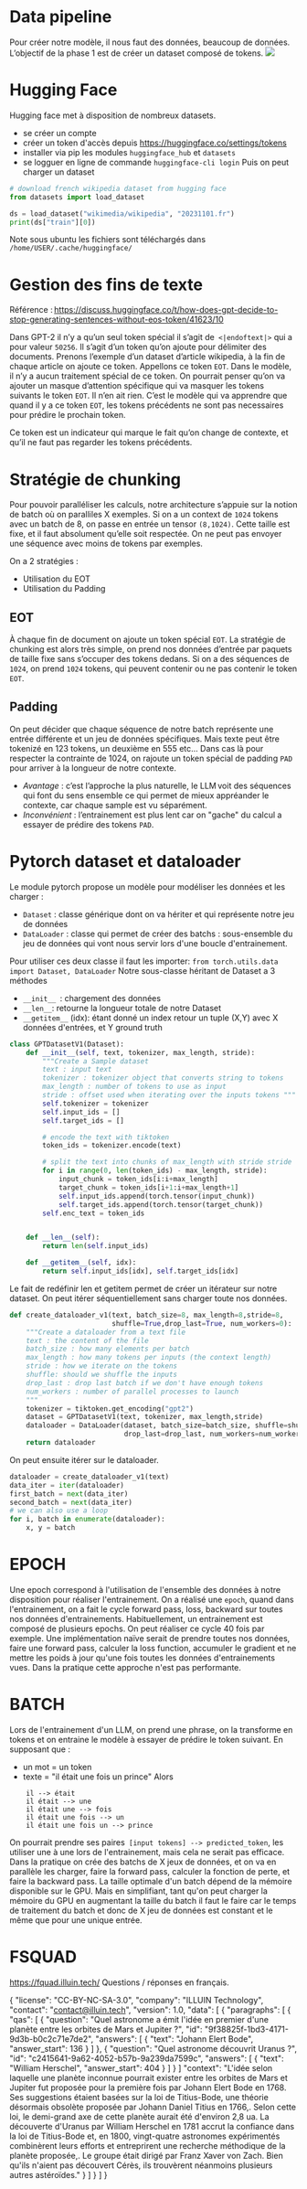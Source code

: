 # Data pipeline
Pour créer notre modèle, il nous faut des données, beaucoup de données.
L’objectif de la phase 1 est de créer un dataset composé de tokens.
[![](images/data-pipeline.png)](images/data-pipeline.png)

# Hugging Face
Hugging face met à disposition de nombreux datasets.
- se créer un compte
- créer un token d'accès depuis https://huggingface.co/settings/tokens
- installer via pip les modules `huggingface_hub` et `datasets`
- se logguer en ligne de commande `huggingface-cli login`
Puis on peut charger un dataset 
```python
# download french wikipedia dataset from hugging face
from datasets import load_dataset

ds = load_dataset("wikimedia/wikipedia", "20231101.fr")
print(ds["train"][0])
```
Note sous ubuntu les fichiers sont téléchargés dans `/home/USER/.cache/huggingface/`


# Gestion des fins de texte
Référence : https://discuss.huggingface.co/t/how-does-gpt-decide-to-stop-generating-sentences-without-eos-token/41623/10

Dans GPT-2 il n’y a qu’un seul token spécial il s’agit de` <|endoftext|>` qui a pour valeur `50256`.
Il s’agit d’un token qu’on ajoute pour délimiter des documents. Prenons l’exemple d’un dataset d’article wikipedia, à la fin de chaque article on ajoute ce token. Appellons ce token `EOT`.
Dans le modèle, il n’y a aucun traitement spécial de ce token. On pourrait penser qu’on va ajouter un masque d’attention spécifique qui va masquer les tokens suivants le token `EOT`. Il n’en ait rien. C’est le modèle qui va apprendre que quand il y a ce token `EOT`, les tokens précédents ne sont pas necessaires pour prédire le prochain token.

Ce token est un indicateur qui marque le fait qu’on change de contexte, et qu’il ne faut pas regarder les tokens précédents.

# Stratégie de chunking 
Pour pouvoir paralléliser les calculs, notre architecture s’appuie sur la notion de batch où on paralliles X exemples. Si on a un context de `1024` tokens avec un batch de 8, on passe en entrée un tensor `(8,1024)`. Cette taille est fixe, et il faut absolument qu’elle soit respectée. On ne peut pas envoyer une séquence avec moins de tokens par exemples.

On a 2 stratégies :
- Utilisation du EOT 
- Utilisation du Padding

## EOT
À chaque fin de document on ajoute un token spécial `EOT`. La stratégie de chunking est alors très simple, on prend nos données d’entrée par paquets de taille fixe sans s’occuper des tokens dedans. Si on a des séquences de `1024`, on prend `1024` tokens, qui peuvent contenir ou ne pas contenir le token `EOT`.

## Padding
On peut décider que chaque séquence de notre batch représente une entrée différente et un jeu de données spécifiques. 
Mais texte peut être tokenizé en 123 tokens, un deuxième en 555 etc...
Dans cas là pour respecter la contrainte de 1024, on rajoute un token spécial de padding `PAD` pour arriver à la longueur de notre contexte.
- *Avantage* : c’est l’approche la plus naturelle, le LLM voit des séquences qui font du sens ensemble ce qui permet de mieux appréander le contexte, car chaque sample est vu séparément.
- *Inconvénient* : l’entrainement est plus lent car on "gache" du calcul a essayer de prédire des tokens `PAD`.

# Pytorch dataset et dataloader
Le module pytorch propose un modèle pour modéliser les données et les charger :
- `Dataset` : classe générique dont on va hériter et qui représente notre jeu de données
- `DataLoader` : classe qui permet de créer des batchs : sous-ensemble du jeu de données qui vont nous servir lors d'une boucle d'entrainement.

Pour utiliser ces deux classe il faut les importer: `from torch.utils.data import Dataset, DataLoader`
Notre sous-classe héritant de Dataset a 3 méthodes
- `__init__ `: chargement des données
- ` __len__ `: retourne la longueur totale de notre Dataset
- `__getitem__` (idx): étant donné un index retour un tuple (X,Y) avec X données d'entrées, et Y ground truth

```python
class GPTDatasetV1(Dataset):
    def __init__(self, text, tokenizer, max_length, stride):
        """Create a Sample dataset
        text : input text
        tokenizer : tokenizer object that converts string to tokens
        max_length : number of tokens to use as input
        stride : offset used when iterating over the inputs tokens """
        self.tokenizer = tokenizer
        self.input_ids = []
        self.target_ids = []

        # encode the text with tiktoken
        token_ids = tokenizer.encode(text)

        # split the text into chunks of max_length with stride stride
        for i in range(0, len(token_ids) - max_length, stride):
            input_chunk = token_ids[i:i+max_length]
            target_chunk = token_ids[i+1:i+max_length+1]
            self.input_ids.append(torch.tensor(input_chunk))
            self.target_ids.append(torch.tensor(target_chunk))
        self.enc_text = token_ids


    def __len__(self):
        return len(self.input_ids)

    def __getitem__(self, idx):
        return self.input_ids[idx], self.target_ids[idx]
```

Le fait de redéfinir len et getitem permet de créer un itérateur sur notre dataset. On peut itérer séquentiellement sans charger toute nos données.
```python
def create_dataloader_v1(text, batch_size=8, max_length=8,stride=8, 
                         shuffle=True,drop_last=True, num_workers=0):
    """Create a dataloader from a text file
    text : the content of the file
    batch_size : how many elements per batch
    max_length : how many tokens per inputs (the context length)
    stride : how we iterate on the tokens
    shuffle: should we shuffle the inputs
    drop_last : drop last batch if we don't have enough tokens
    num_workers : number of parallel processes to launch
    """
    tokenizer = tiktoken.get_encoding("gpt2")
    dataset = GPTDatasetV1(text, tokenizer, max_length,stride)
    dataloader = DataLoader(dataset, batch_size=batch_size, shuffle=shuffle,
                            drop_last=drop_last, num_workers=num_workers)
    return dataloader
```

On peut ensuite itérer sur le dataloader.
```python
dataloader = create_dataloader_v1(text)
data_iter = iter(dataloader)
first_batch = next(data_iter)
second_batch = next(data_iter)
# we can also use a loop
for i, batch in enumerate(dataloader):
    x, y = batch
```

# EPOCH
Une epoch correspond à l'utilisation de l'ensemble des données à notre disposition pour réaliser l'entrainement.
On a réalisé une `epoch`, quand dans l'entrainement, on a fait le cycle forward pass, loss, backward sur toutes nos données d'entrainements.
Habituellement, un entrainement est composé de plusieurs epochs. On peut réaliser ce cycle 40 fois par exemple. 
Une implémentation naïve serait de prendre toutes nos données, faire une forward pass, calculer la loss function, accumuler le gradient et ne mettre les poids à jour qu'une fois toutes les données d'entrainements vues.
Dans la pratique cette approche n'est pas performante.

# BATCH
Lors de l'entrainement d'un LLM, on prend une phrase, on la transforme en tokens et on entraine le modèle à essayer de prédire le token suivant.
En supposant que :
  - un mot = un token
  - texte = "il était une fois un prince"
Alors 
```
    il --> était
    il était --> une
    il était une --> fois
    il était une fois --> un
    il était une fois un --> prince
```
On pourrait prendre ses paires` [input tokens] --> predicted_token`, les utiliser une à une lors de l'entrainement, mais cela ne serait pas efficace.
Dans la pratique on crée des batchs de X jeux de données, et on va en parallèle les charger, faire la forward pass, calculer la fonction de perte, et faire la backward pass.
La taille optimale d'un batch dépend de la mémoire disponible sur le GPU. Mais en simplifiant, tant qu'on peut charger la mémoire du GPU en augmentant la taille du batch il faut le faire car le temps de traitement du batch et donc de X jeu de données est constant et le même que pour une unique entrée.
 

# FSQUAD

https://fquad.illuin.tech/
Questions / réponses en français.

{
    "license": "CC-BY-NC-SA-3.0",
    "company": "ILLUIN Technology",
    "contact": "contact@illuin.tech",
    "version": 1.0,
    "data": [
        {
            "paragraphs": [
                {
                    "qas": [
                        {
                            "question": "Quel astronome a émit l'idée en premier d'une planète entre les orbites de Mars et Jupiter ?",
                            "id": "9f38825f-1bd3-4171-9d3b-b0c2c71e7de2",
                            "answers": [
                                {
                                    "text": "Johann Elert Bode",
                                    "answer_start": 136
                                }
                            ]
                        },
                        {
                            "question": "Quel astronome découvrit Uranus ?",
                            "id": "c2415641-9a62-4052-b57b-9a239da7599c",
                            "answers": [
                                {
                                    "text": "William Herschel",
                                    "answer_start": 404
                                }
                            ]
                        }
                    ]
                    "context": "L'idée selon laquelle une planète inconnue pourrait exister entre les orbites de Mars et Jupiter fut proposée pour la première fois par Johann Elert Bode en 1768. Ses suggestions étaient basées sur la loi de Titius-Bode, une théorie désormais obsolète proposée par Johann Daniel Titius en 1766,. Selon cette loi, le demi-grand axe de cette planète aurait été d'environ 2,8 ua. La découverte d'Uranus par William Herschel en 1781 accrut la confiance dans la loi de Titius-Bode et, en 1800, vingt-quatre astronomes expérimentés combinèrent leurs efforts et entreprirent une recherche méthodique de la planète proposée,. Le groupe était dirigé par Franz Xaver von Zach. Bien qu'ils n'aient pas découvert Cérès, ils trouvèrent néanmoins plusieurs autres astéroïdes."
                }
            ]
        }
    ]
}

